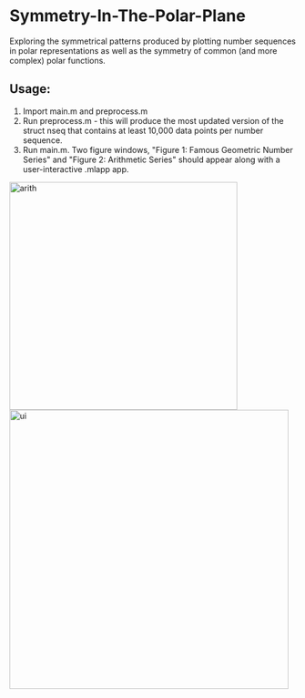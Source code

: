 # Symmetry-In-The-Polar-Plane
Exploring the symmetrical patterns produced by plotting number sequences in polar representations as well as the symmetry of common (and more complex) polar functions.

## Usage:
1. Import main.m and preprocess.m
2. Run preprocess.m - this will produce the most updated version of the struct nseq that contains at least 10,000 data points per number sequence.
3. Run main.m. Two figure windows, "Figure 1: Famous Geometric Number Series" and "Figure 2: Arithmetic Series" should appear along with a user-interactive .mlapp app.
   
<img width="400" alt="arith" src="https://github.com/gracepiroscia/Symmetry-In-The-Polar-Plane/assets/77422145/08ec8a52-685d-4ad2-9cb1-c4f93a0eeb21">
<img width="490" alt="ui" src="https://github.com/gracepiroscia/Symmetry-In-The-Polar-Plane/assets/77422145/55105454-e559-4cc2-b882-fbeb9226624c">
